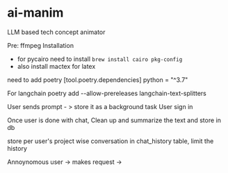 # ai-manim
LLM based tech concept animator

Pre:
ffmpeg
Installation
- for pycairo need to install  `brew install cairo pkg-config`
- also install mactex for latex

need to add poetry
[tool.poetry.dependencies]
python = "^3.7"

For langchain 
poetry add --allow-prereleases langchain-text-splitters



User sends prompt - > store it as a background task
User sign in 


Once user is done with chat, Clean up and summarize the text and store in db

store per user's project wise conversation in chat_history table, limit the history


Annoynomous user -> makes request ->